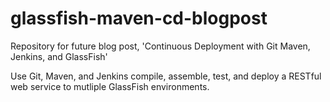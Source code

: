 glassfish-maven-cd-blogpost
===========================

Repository for future blog post, 'Continuous Deployment with Git Maven, Jenkins, and GlassFish'

Use Git, Maven, and Jenkins compile, assemble, test, and deploy a RESTful web service to mutliple GlassFish environments.
